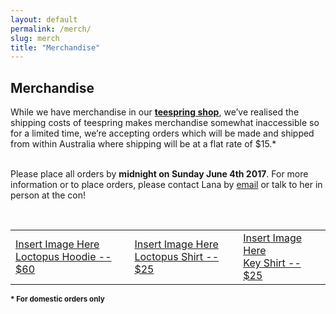 ```yaml
---
layout: default
permalink: /merch/
slug: merch
title: "Merchandise"
---
```


## Merchandise

While we have merchandise in our **[teespring shop](https://teespring.com/stores/ozlockcon)**, we’ve realised the shipping costs of teespring makes merchandise somewhat inaccessible so for a limited time, we’re accepting orders which will be made and shipped from within Australia where shipping will be at a flat rate of $15.*
<br /> <br />

Please place all orders by **midnight on Sunday June 4th 2017**.
For more information or to place orders, please contact Lana by [email](mailto:alannahguo@gmail.com) or talk to her in person at the con!

<br />

| | | |
| :------------- | :------------- | :------------- |
| <a href="/merch/hoodie"> Insert Image Here  <br /> Loctopus Hoodie -- $60 </a> | <a href="/merch/lockshirt"> Insert Image Here  <br /> Loctopus Shirt -- $25 </a>       | <a href="/merch/keyshirt"> Insert Image Here  <br /> Key Shirt -- $25 </a> |



<small> <b>* For domestic orders only </b> </small>
